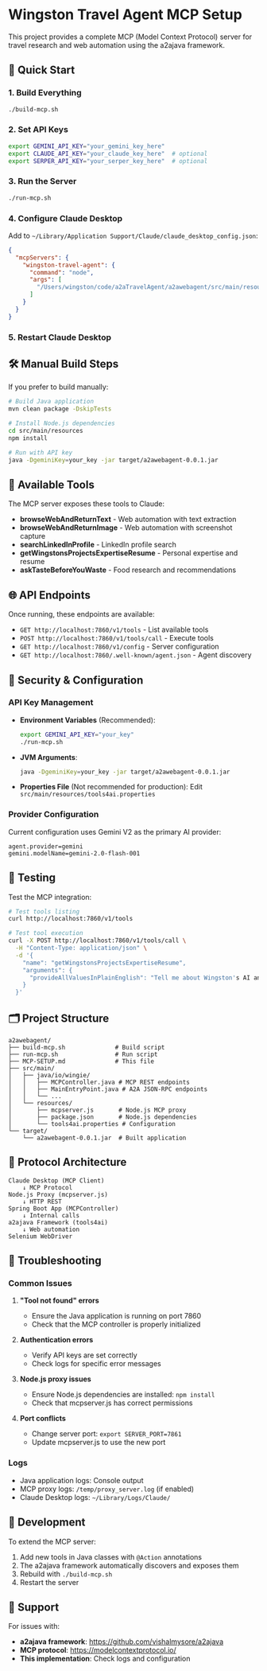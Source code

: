 # Wingston Travel Agent MCP Setup

This project provides a complete MCP (Model Context Protocol) server for travel research and web automation using the a2ajava framework.

## 🚀 Quick Start

### 1. Build Everything
```bash
./build-mcp.sh
```

### 2. Set API Keys
```bash
export GEMINI_API_KEY="your_gemini_key_here"
export CLAUDE_API_KEY="your_claude_key_here"  # optional
export SERPER_API_KEY="your_serper_key_here"  # optional
```

### 3. Run the Server
```bash
./run-mcp.sh
```

### 4. Configure Claude Desktop
Add to `~/Library/Application Support/Claude/claude_desktop_config.json`:
```json
{
  "mcpServers": {
    "wingston-travel-agent": {
      "command": "node",
      "args": [
        "/Users/wingston/code/a2aTravelAgent/a2awebagent/src/main/resources/mcpserver.js"
      ]
    }
  }
}
```

### 5. Restart Claude Desktop

## 🛠️ Manual Build Steps

If you prefer to build manually:

```bash
# Build Java application
mvn clean package -DskipTests

# Install Node.js dependencies
cd src/main/resources
npm install

# Run with API key
java -DgeminiKey=your_key -jar target/a2awebagent-0.0.1.jar
```

## 🔧 Available Tools

The MCP server exposes these tools to Claude:

- **browseWebAndReturnText** - Web automation with text extraction
- **browseWebAndReturnImage** - Web automation with screenshot capture
- **searchLinkedInProfile** - LinkedIn profile search
- **getWingstonsProjectsExpertiseResume** - Personal expertise and resume
- **askTasteBeforeYouWaste** - Food research and recommendations

## 🌐 API Endpoints

Once running, these endpoints are available:

- `GET http://localhost:7860/v1/tools` - List available tools
- `POST http://localhost:7860/v1/tools/call` - Execute tools
- `GET http://localhost:7860/v1/config` - Server configuration
- `GET http://localhost:7860/.well-known/agent.json` - Agent discovery

## 🔐 Security & Configuration

### API Key Management
- **Environment Variables** (Recommended):
  ```bash
  export GEMINI_API_KEY="your_key"
  ./run-mcp.sh
  ```

- **JVM Arguments**:
  ```bash
  java -DgeminiKey=your_key -jar target/a2awebagent-0.0.1.jar
  ```

- **Properties File** (Not recommended for production):
  Edit `src/main/resources/tools4ai.properties`

### Provider Configuration
Current configuration uses Gemini V2 as the primary AI provider:
```properties
agent.provider=gemini
gemini.modelName=gemini-2.0-flash-001
```

## 🧪 Testing

Test the MCP integration:

```bash
# Test tools listing
curl http://localhost:7860/v1/tools

# Test tool execution
curl -X POST http://localhost:7860/v1/tools/call \
  -H "Content-Type: application/json" \
  -d '{
    "name": "getWingstonsProjectsExpertiseResume",
    "arguments": {
      "provideAllValuesInPlainEnglish": "Tell me about Wingston's AI and web development expertise"
    }
  }'
```

## 🗂️ Project Structure

```
a2awebagent/
├── build-mcp.sh              # Build script
├── run-mcp.sh                # Run script
├── MCP-SETUP.md              # This file
├── src/main/
│   ├── java/io/wingie/
│   │   ├── MCPController.java # MCP REST endpoints
│   │   ├── MainEntryPoint.java # A2A JSON-RPC endpoints
│   │   └── ...
│   └── resources/
│       ├── mcpserver.js       # Node.js MCP proxy
│       ├── package.json       # Node.js dependencies
│       └── tools4ai.properties # Configuration
└── target/
    └── a2awebagent-0.0.1.jar  # Built application
```

## 🔄 Protocol Architecture

```
Claude Desktop (MCP Client)
    ↓ MCP Protocol
Node.js Proxy (mcpserver.js)
    ↓ HTTP REST
Spring Boot App (MCPController)
    ↓ Internal calls
a2ajava Framework (tools4ai)
    ↓ Web automation
Selenium WebDriver
```

## 🐛 Troubleshooting

### Common Issues

1. **"Tool not found" errors**
   - Ensure the Java application is running on port 7860
   - Check that the MCP controller is properly initialized

2. **Authentication errors**
   - Verify API keys are set correctly
   - Check logs for specific error messages

3. **Node.js proxy issues**
   - Ensure Node.js dependencies are installed: `npm install`
   - Check that mcpserver.js has correct permissions

4. **Port conflicts**
   - Change server port: `export SERVER_PORT=7861`
   - Update mcpserver.js to use the new port

### Logs
- Java application logs: Console output
- MCP proxy logs: `/temp/proxy_server.log` (if enabled)
- Claude Desktop logs: `~/Library/Logs/Claude/`

## 📝 Development

To extend the MCP server:

1. Add new tools in Java classes with `@Action` annotations
2. The a2ajava framework automatically discovers and exposes them
3. Rebuild with `./build-mcp.sh`
4. Restart the server

## 🤝 Support

For issues with:
- **a2ajava framework**: https://github.com/vishalmysore/a2ajava
- **MCP protocol**: https://modelcontextprotocol.io/
- **This implementation**: Check logs and configuration